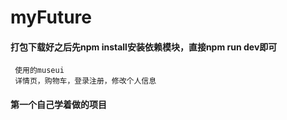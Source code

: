 # myFuture
#### 打包下载好之后先npm install安装依赖模块，直接npm run dev即可
     使用的museui
     详情页，购物车，登录注册，修改个人信息
####  第一个自己学着做的项目
